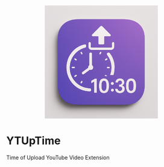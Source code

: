 <p align="center">
       <img src="ytuptime.png" width="300" height="300" alt="YTUpTime">
</p>

# YTUpTime
Time of Upload YouTube Video Extension
